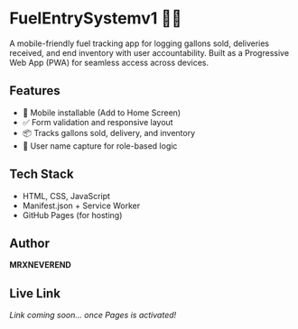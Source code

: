 # FuelEntrySystemv1 🚛⛽

A mobile-friendly fuel tracking app for logging gallons sold, deliveries received, and end inventory with user accountability. Built as a Progressive Web App (PWA) for seamless access across devices.

## Features
- 📲 Mobile installable (Add to Home Screen)
- ✅ Form validation and responsive layout
- 📦 Tracks gallons sold, delivery, and inventory
- 🔐 User name capture for role-based logic

## Tech Stack
- HTML, CSS, JavaScript
- Manifest.json + Service Worker
- GitHub Pages (for hosting)

## Author
**MRXNEVEREND**

## Live Link
_Link coming soon... once Pages is activated!_

